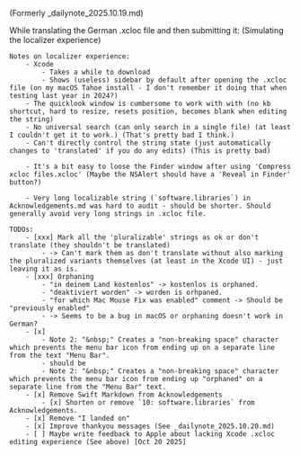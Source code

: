 
(Formerly _dailynote_2025.10.19.md)

While translating the German .xcloc file and then submitting it: (Simulating the localizer experience)

    Notes on localizer experience:
        - Xcode
            - Takes a while to download
            - Shows (useless) sidebar by default after opening the .xcloc file (on my macOS Tahoe install - I don't remember it doing that when testing last year in 2024?)
        - The quicklook window is cumbersome to work with with (no kb shortcut, hard to resize, resets position, becomes blank when editing the string)
        - No universal search (can only search in a single file) (at least I couldn't get it to work.) (That's pretty bad I think.)
        - Can't directly control the string state (just automatically changes to 'translated' if you do any edits) (This is pretty bad)

        - It's a bit easy to loose the Finder window after using 'Compress xcloc files.xcloc' (Maybe the NSAlert should have a 'Reveal in Finder' button?)

        - Very long localizable string (`software.libraries`) in Acknowledgements.md was hard to audit - should be shorter. Should generally avoid very long strings in .xcloc file.

    TODOs:
        - [xxx] Mark all the 'pluralizable' strings as ok or don't translate (they shouldn't be translated)
            - -> Can't mark them as don't translate without also marking the pluralized variants themselves (at least in the Xcode UI) - just leaving it as is.
        - [xxx] Orphaning
            - "in deinem Land kostenlos" -> kostenlos is orphaned.
            - "deaktiviert worden" -> worden is orhpaned.
            - "for which Mac Mouse Fix was enabled" comment -> Should be "previously enabled"
            - -> Seems to be a bug in macOS or orphaning doesn't work in German?
        - [x] 
            - Note 2: "&nbsp;" Creates a "non-breaking space" character which prevents the menu bar icon from ending up on a separate line from the text "Menu Bar". 
            - should be
            - Note 2: "&nbsp;" Creates a "non-breaking space" character which prevents the menu bar icon from ending up "orphaned" on a separate line from the "Menu Bar" text.
        - [x] Remove Swift Markdown from Acknowledgements
            - [x] Shorten or remove `10: software.libraries` from Acknowledgements.
        - [x] Remove "I landed on"
        - [x] Improve thankyou messages (See _dailynote_2025.10.20.md)
        - [ ] Maybe write feedback to Apple about lacking Xcode .xcloc editing experience (See above) [Oct 20 2025]